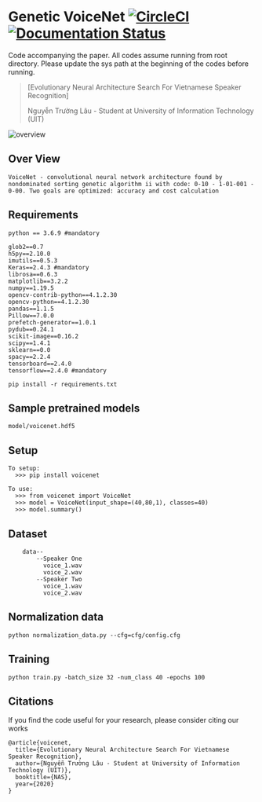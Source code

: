 # Genetic VoiceNet [![CircleCI](https://circleci.com/gh/faustomorales/keras-ocr.svg?style=shield)](https://github.com/nguyentruonglau) [![Documentation Status](https://readthedocs.org/projects/keras-ocr/badge/?version=latest)](https://github.com/nguyentruonglau)

Code accompanying the paper. All codes assume running from root directory. Please update the sys path at the beginning of the codes before running.
> [Evolutionary Neural Architecture Search For Vietnamese Speaker Recognition]
>
> Nguyễn Trường Lâu - Student at University of Information Technology (UIT)
>

![overview](https://github.com/nguyentruonglau/VoiceNet/blob/main/img/voicenet.png "Model Architecture")

## Over View
``` 
VoiceNet - convolutional neural network architecture found by nondominated sorting genetic algorithm ii with code: 0-10 - 1-01-001 - 0-00. Two goals are optimized: accuracy and cost calculation
```

## Requirements
```
python == 3.6.9 #mandatory

glob2==0.7
h5py==2.10.0
imutils==0.5.3
Keras==2.4.3 #mandatory
librosa==0.6.3
matplotlib==3.2.2
numpy==1.19.5
opencv-contrib-python==4.1.2.30
opencv-python==4.1.2.30
pandas==1.1.5
Pillow==7.0.0
prefetch-generator==1.0.1
pydub==0.24.1
scikit-image==0.16.2
scipy==1.4.1
sklearn==0.0
spacy==2.2.4
tensorboard==2.4.0
tensorflow==2.4.0 #mandatory

pip install -r requirements.txt
```

## Sample pretrained models
``` 
model/voicenet.hdf5
```
## Setup
``` 
To setup:
  >>> pip install voicenet

To use:
  >>> from voicenet import VoiceNet
  >>> model = VoiceNet(input_shape=(40,80,1), classes=40)
  >>> model.summary()
```


## Dataset
``` 
    data--
        --Speaker One
          voice_1.wav
          voice_2.wav
        --Speaker Two
          voice_1.wav
          voice_2.wav
```

## Normalization data
``` 
python normalization_data.py --cfg=cfg/config.cfg
```

## Training
``` 
python train.py -batch_size 32 -num_class 40 -epochs 100
```

## Citations
If you find the code useful for your research, please consider citing our works
``` 
@article{voicenet,
  title={Evolutionary Neural Architecture Search For Vietnamese Speaker Recognition},
  author={Nguyễn Trường Lâu - Student at University of Information Technology (UIT)},
  booktitle={NAS},
  year={2020}
}
```
